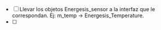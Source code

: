 
- [ ] Llevar los objetos Energesis_sensor a la interfaz que le correspondan. Ej: m_temp -> Energesis_Temperature.
- [ ] 